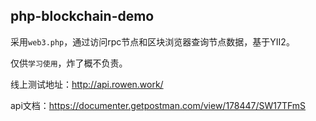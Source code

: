 ## php-blockchain-demo
采用`web3.php`，通过访问rpc节点和区块浏览器查询节点数据，基于YII2。

仅供`学习使用`，炸了概不负责。

线上测试地址：http://api.rowen.work/

api文档：https://documenter.getpostman.com/view/178447/SW17TFmS


